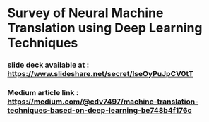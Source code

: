 # Survey of Neural Machine Translation using Deep Learning Techniques 

### slide deck available at : https://www.slideshare.net/secret/lseOyPuJpCV0tT

### Medium article link : https://medium.com/@cdv7497/machine-translation-techniques-based-on-deep-learning-be748b4f176c
